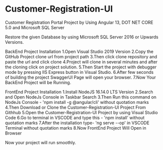# Customer-Registration-UI
 Customer Registration Portal Project by Using Angular 13, DOT NET CORE 5.0 and Microsoft SQL Server

Restore the given Database by using Microsoft SQL Server 2016 or Upwards Versions.

BackEnd Project Installation
1.Open Visual Studio 2019 Version
2.Copy the GitHub Project clone url from project path
3.Then click clone repository and paste the url and click clone
4.Project will clone in several minutes and after the cloning click on project solution.
5.Then Start the project with debugger mode by pressing IIS Express button in Visual Studio.
6.After few seconds of building the project SwaggerUI Page will open your browser.
7.Now Your BackEnd Project will be Running.

FrontEnd Project Installation
1.Install NodeJS 16.14.0 LTS Version
2.Search and Open NodeJs Console in Taskbar Search
3.Then Run this command on NodeJs Console -   'npm install -g @angular/cli'   without quotation marks 
4.Then Download or Clone the Customer-Registration-UI Project From Githhub
5.Open the Customer-Registration-UI Project by using Visual Studio Code
6.Go to terminal in VSCODE and type this -   'npm install'  without quotation marks
7.After the installation type-   'ng serve --op'   in VSCODE Terminal  without quotation marks
8.Now FrontEnd Project Will Open in Browser

Now your project will run smoothly.
